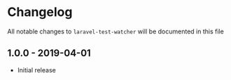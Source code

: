 # Changelog

All notable changes to `laravel-test-watcher` will be documented in this file

## 1.0.0 - 2019-04-01

- Initial release

